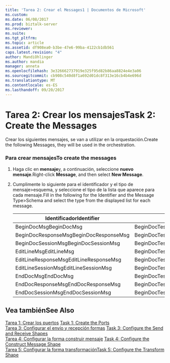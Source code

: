 ```yaml
---
title: 'Tarea 2: Crear el Messages1 | Documentos de Microsoft'
ms.custom: 
ms.date: 06/08/2017
ms.prod: biztalk-server
ms.reviewer: 
ms.suite: 
ms.tgt_pltfrm: 
ms.topic: article
ms.assetid: df908ea0-b3be-47e6-99ba-4122cb1db561
caps.latest.revision: "4"
author: MandiOhlinger
ms.author: mandia
manager: anneta
ms.openlocfilehash: 3e326662737919e325f95d82b86aa8824e4e3a06
ms.sourcegitcommit: cb908c540d8f1a692d01dc8f313e16cb4b4e696d
ms.translationtype: MT
ms.contentlocale: es-ES
ms.lasthandoff: 09/20/2017
---
```

# <a name="task-2-create-the-messages"></a><span data-ttu-id="9a641-102">Tarea 2: Crear los mensajes</span><span class="sxs-lookup"><span data-stu-id="9a641-102">Task 2: Create the Messages</span></span>
<span data-ttu-id="9a641-103">Crear los siguientes mensajes, se van a utilizar en la orquestación.</span><span class="sxs-lookup"><span data-stu-id="9a641-103">Create the following Messages, they will be used in the orchestration.</span></span>  
  
### <a name="to-create-the-messages"></a><span data-ttu-id="9a641-104">Para crear mensajes</span><span class="sxs-lookup"><span data-stu-id="9a641-104">To create the messages</span></span>  
  
1.  <span data-ttu-id="9a641-105">Haga clic en **mensaje**y, a continuación, seleccione **nuevo mensaje**.</span><span class="sxs-lookup"><span data-stu-id="9a641-105">Right-click **Message**, and then select **New Message**.</span></span>  
  
2.  <span data-ttu-id="9a641-106">Cumplimente lo siguiente para el identificador y el tipo de mensaje>esquema, y seleccione el tipo de la lista que aparece para cada mensaje.</span><span class="sxs-lookup"><span data-stu-id="9a641-106">Fill in the following for the Identifier and the Message Type>Schema and select the type from the displayed list for each message.</span></span>  
  
    |<span data-ttu-id="9a641-107">Identificador</span><span class="sxs-lookup"><span data-stu-id="9a641-107">Identifier</span></span>|<span data-ttu-id="9a641-108">Tipo de mensaje > esquema</span><span class="sxs-lookup"><span data-stu-id="9a641-108">Message Type>Schema</span></span>|  
    |----------------|--------------------------|  
    |<span data-ttu-id="9a641-109">BeginDocMsg</span><span class="sxs-lookup"><span data-stu-id="9a641-109">BeginDocMsg</span></span>|<span data-ttu-id="9a641-110">BeginDocTest.B4200310Service_1.F4211FSBeginDoc</span><span class="sxs-lookup"><span data-stu-id="9a641-110">BeginDocTest.B4200310Service_1.F4211FSBeginDoc</span></span>|  
    |<span data-ttu-id="9a641-111">BeginDocResponseMsg</span><span class="sxs-lookup"><span data-stu-id="9a641-111">BeginDocResponseMsg</span></span>|<span data-ttu-id="9a641-112">BeginDocTest.B4200310Service_1.F4211FSBeginDocResponse</span><span class="sxs-lookup"><span data-stu-id="9a641-112">BeginDocTest.B4200310Service_1.F4211FSBeginDocResponse</span></span>|  
    |<span data-ttu-id="9a641-113">BeginDocSessionMsg</span><span class="sxs-lookup"><span data-stu-id="9a641-113">BeginDocSessionMsg</span></span>|<span data-ttu-id="9a641-114">BeginDocTest.B4200310Service_1.F4211FSBeginDoc</span><span class="sxs-lookup"><span data-stu-id="9a641-114">BeginDocTest.B4200310Service_1.F4211FSBeginDoc</span></span>|  
    |<span data-ttu-id="9a641-115">EditLineMsg</span><span class="sxs-lookup"><span data-stu-id="9a641-115">EditLineMsg</span></span>|<span data-ttu-id="9a641-116">BeginDocTest.B4200310Service_1.F4211FSEditLine</span><span class="sxs-lookup"><span data-stu-id="9a641-116">BeginDocTest.B4200310Service_1.F4211FSEditLine</span></span>|  
    |<span data-ttu-id="9a641-117">EditLineResponseMsg</span><span class="sxs-lookup"><span data-stu-id="9a641-117">EditLineResponseMsg</span></span>|<span data-ttu-id="9a641-118">BeginDocTest.B4200310Service_1.F4211FSEditLineResponse</span><span class="sxs-lookup"><span data-stu-id="9a641-118">BeginDocTest.B4200310Service_1.F4211FSEditLineResponse</span></span>|  
    |<span data-ttu-id="9a641-119">EditLineSessionMsg</span><span class="sxs-lookup"><span data-stu-id="9a641-119">EditLineSessionMsg</span></span>|<span data-ttu-id="9a641-120">BeginDocTest.B4200310Service_1.F4211FSEditLine</span><span class="sxs-lookup"><span data-stu-id="9a641-120">BeginDocTest.B4200310Service_1.F4211FSEditLine</span></span>|  
    |<span data-ttu-id="9a641-121">EndDocMsg</span><span class="sxs-lookup"><span data-stu-id="9a641-121">EndDocMsg</span></span>|<span data-ttu-id="9a641-122">BeginDocTest.B4200310Service_1.F4211FSEndDoc</span><span class="sxs-lookup"><span data-stu-id="9a641-122">BeginDocTest.B4200310Service_1.F4211FSEndDoc</span></span>|  
    |<span data-ttu-id="9a641-123">EndDocResponseMsg</span><span class="sxs-lookup"><span data-stu-id="9a641-123">EndDocResponseMsg</span></span>|<span data-ttu-id="9a641-124">BeginDocTest.B4200310Service_1.F4211FSEndDocResponse</span><span class="sxs-lookup"><span data-stu-id="9a641-124">BeginDocTest.B4200310Service_1.F4211FSEndDocResponse</span></span>|  
    |<span data-ttu-id="9a641-125">EndDocSessionMsg</span><span class="sxs-lookup"><span data-stu-id="9a641-125">EndDocSessionMsg</span></span>|<span data-ttu-id="9a641-126">BeginDocTest.B4200310Service_1.F4211FSEndDoc</span><span class="sxs-lookup"><span data-stu-id="9a641-126">BeginDocTest.B4200310Service_1.F4211FSEndDoc</span></span>|  
  
## <a name="see-also"></a><span data-ttu-id="9a641-127">Vea también</span><span class="sxs-lookup"><span data-stu-id="9a641-127">See Also</span></span>  
 <span data-ttu-id="9a641-128">[Tarea 1: Crear los puertos](../core/task-1-create-the-ports2.md) </span><span class="sxs-lookup"><span data-stu-id="9a641-128">[Task 1: Create the Ports](../core/task-1-create-the-ports2.md) </span></span>  
 <span data-ttu-id="9a641-129">[Tarea 3: Configurar el envío y recepción formas](../core/task-3-configure-the-send-and-receive-shapes1.md) </span><span class="sxs-lookup"><span data-stu-id="9a641-129">[Task 3: Configure the Send and Receive Shapes](../core/task-3-configure-the-send-and-receive-shapes1.md) </span></span>  
 <span data-ttu-id="9a641-130">[Tarea 4: Configurar la forma construir mensaje](../core/task-4-configure-the-construct-message-shape2.md) </span><span class="sxs-lookup"><span data-stu-id="9a641-130">[Task 4: Configure the Construct Message Shape](../core/task-4-configure-the-construct-message-shape2.md) </span></span>  
 [<span data-ttu-id="9a641-131">Tarea 5: Configurar la forma transformación</span><span class="sxs-lookup"><span data-stu-id="9a641-131">Task 5: Configure the Transform Shape</span></span>](../core/task-5-configure-the-transform-shape1.md)
